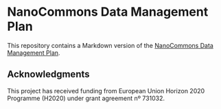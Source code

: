 # NanoCommons Data Management Plan

This repository contains a Markdown version of the [NanoCommons Data Management Plan](DMP.md).

## Acknowledgments

This project has received funding from European Union Horizon 2020 Programme (H2020) under grant agreement nº 731032.
